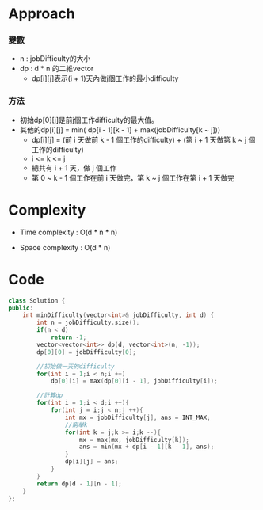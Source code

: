 # Approach
<!-- Describe your approach to solving the problem. -->
### 變數
- n : jobDifficulty的大小
- dp : d * n 的二維vector
    - dp[i][j]表示(i + 1)天內做j個工作的最小difficulty

### 方法
- 初始dp[0][j]是前j個工作difficulty的最大值。
- 其他的dp[i][j] = min( dp[i - 1][k - 1] + max(jobDifficulty[k ~ j]))
    - dp[i][j] = (前 i 天做前 k - 1 個工作的difficulty) + (第 i + 1 天做第 k ~ j 個工作的difficulty)
    - i <= k <= j
    - 總共有 i + 1 天，做 j 個工作
    - 第 0 ~ k - 1 個工作在前 i 天做完，第 k ~ j 個工作在第 i + 1 天做完
# Complexity
- Time complexity : O(d * n * n)
<!-- Add your time complexity here, e.g. $$O(n)$$ -->

- Space complexity : O(d * n)
<!-- Add your space complexity here, e.g. $$O(n)$$ -->

# Code
```cpp
class Solution {
public:
    int minDifficulty(vector<int>& jobDifficulty, int d) {
        int n = jobDifficulty.size();
        if(n < d)
            return -1;
        vector<vector<int>> dp(d, vector<int>(n, -1));
        dp[0][0] = jobDifficulty[0];

        //初始做一天的difficulty
        for(int i = 1;i < n;i ++)
            dp[0][i] = max(dp[0][i - 1], jobDifficulty[i]);

        //計算dp
        for(int i = 1;i < d;i ++){
            for(int j = i;j < n;j ++){
                int mx = jobDifficulty[j], ans = INT_MAX;
                //窮舉k
                for(int k = j;k >= i;k --){
                    mx = max(mx, jobDifficulty[k]);
                    ans = min(mx + dp[i - 1][k - 1], ans);
                }
                dp[i][j] = ans;
            }
        }
        return dp[d - 1][n - 1];
    }
};
```
